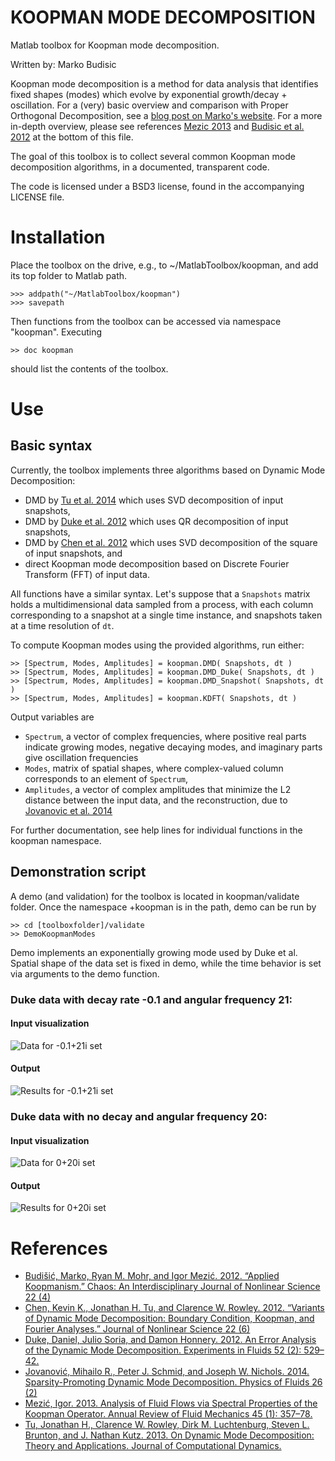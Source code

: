 # KOOPMAN MODE DECOMPOSITION #
Matlab toolbox for Koopman mode decomposition.

Written by: Marko Budisic

Koopman mode decomposition is a method for data analysis that identifies fixed shapes (modes) which evolve by exponential growth/decay + oscillation. For a (very) basic overview and comparison with Proper Orthogonal Decomposition, see a [blog post on Marko's website](https://mbudisic.wordpress.com/2015/03/16/two-mode-decompositions-pod-and-dmd/). For a more in-depth overview, please see references [Mezic 2013](#references) and [Budisic et al. 2012](#references) at the bottom of this file.

The goal of this toolbox is to collect several common Koopman mode decomposition algorithms, in a documented, transparent code.

The code is licensed under a BSD3 license, found in the accompanying LICENSE file.


# Installation

Place the toolbox on the drive, e.g., to ~/MatlabToolbox/koopman, and add its top folder to Matlab path.

    >>> addpath("~/MatlabToolbox/koopman")
    >>> savepath

Then functions from the toolbox can be accessed via namespace "koopman". Executing

    >> doc koopman

should list the contents of the toolbox.

# Use

## Basic syntax

Currently, the toolbox implements three algorithms based on Dynamic Mode Decomposition:

* DMD by [Tu et al. 2014](#References) which uses SVD decomposition of input snapshots,
* DMD by [Duke et al. 2012](#References) which uses QR decomposition of input snapshots,
* DMD by [Chen et al. 2012](#References) which uses SVD decomposition of the square of input snapshots, and
* direct Koopman mode decomposition based on Discrete Fourier Transform (FFT) of input data.

All functions have a similar syntax. Let's suppose that a ```Snapshots``` matrix holds a multidimensional data sampled from a process, with each column corresponding to a snapshot at a single time instance, and snapshots taken at a time resolution of ```dt```.

To compute Koopman modes using the provided algorithms, run either:

    >> [Spectrum, Modes, Amplitudes] = koopman.DMD( Snapshots, dt )
    >> [Spectrum, Modes, Amplitudes] = koopman.DMD_Duke( Snapshots, dt )
    >> [Spectrum, Modes, Amplitudes] = koopman.DMD_Snapshot( Snapshots, dt )
    >> [Spectrum, Modes, Amplitudes] = koopman.KDFT( Snapshots, dt )

Output variables are

* ```Spectrum```, a vector of complex frequencies, where positive real parts indicate growing modes, negative decaying modes, and imaginary parts give oscillation frequencies
* ```Modes```, matrix of spatial shapes, where complex-valued column corresponds to an element of ```Spectrum```,
* ```Amplitudes```, a vector of complex amplitudes that minimize the L2 distance between the input data, and the reconstruction, due to [Jovanovic et al. 2014](#references)

For further documentation, see help lines for individual functions in the koopman namespace.

## Demonstration script

A demo (and validation) for the toolbox is located in koopman/validate folder. Once the namespace +koopman is in the path, demo can be run by

    >> cd [toolboxfolder]/validate
    >> DemoKoopmanModes

Demo implements an exponentially growing mode used by Duke et al. Spatial shape of the data set is fixed in demo, while the time behavior is set via arguments to the demo function.

### Duke data with decay rate -0.1 and angular frequency 21:

#### Input visualization

![Data for -0.1+21i set](img/data-01_21i.png "Visualization of the input for time frequency -0.1+i21")

#### Output

![Results for -0.1+21i set](img/results-01_21i.png "Visualization of the output for time frequency -0.1+i21")

### Duke data with no decay and angular frequency 20:

#### Input visualization

![Data for 0+20i set](img/data-0_20i.png "Visualization of the input for time frequency i20")

#### Output

![Results for 0+20i set](img/results-0_20i.png "Visualization of the output for time frequency i20")

# References

* [Budišić, Marko, Ryan M. Mohr, and Igor Mezić. 2012. “Applied Koopmanism.” Chaos: An Interdisciplinary Journal of Nonlinear Science 22 (4)](http://dx.doi.org/10.1063/1.4772195)
* [Chen, Kevin K., Jonathan H. Tu, and Clarence W. Rowley. 2012. “Variants of Dynamic Mode Decomposition: Boundary Condition, Koopman, and Fourier Analyses.” Journal of Nonlinear Science 22 (6)](http://dx.doi.org/10.1007/s00332-012-9130-9)
* [Duke, Daniel, Julio Soria, and Damon Honnery. 2012. An Error Analysis of the Dynamic Mode Decomposition. Experiments in Fluids 52 (2): 529–42.](http://dx.doi.org/10.1007/s00348-011-1235-7)
* [Jovanović, Mihailo R., Peter J. Schmid, and Joseph W. Nichols. 2014. Sparsity-Promoting Dynamic Mode Decomposition. Physics of Fluids 26 (2)](http://dx.doi.org/10.1063/1.4863670)
* [Mezić, Igor. 2013. Analysis of Fluid Flows via Spectral Properties of the Koopman Operator. Annual Review of Fluid Mechanics 45 (1): 357–78.](http://dx.doi.org/10.1146/annurev-fluid-011212-140652)
* [Tu, Jonathan H., Clarence W. Rowley, Dirk M. Luchtenburg, Steven L. Brunton, and J. Nathan Kutz. 2013. On Dynamic Mode Decomposition: Theory and Applications. Journal of Computational Dynamics.](http://dx.doi.org/10.3934/jcd.2014.1.391)

